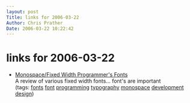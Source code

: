 ```yaml
---
layout: post
Title: links for 2006-03-22  
Author: Chris Prather
Date: 2006-03-22 10:22:42
---
```


# links for 2006-03-22
<ul class="delicious">
	<li>
		<div class="delicious-link"><a href="http://www.lowing.org/fonts/">Monospace/Fixed Width Programmer's Fonts</a></div>
		<div class="delicious-extended">A review of various fixed width fonts... font's are important</div>
		<div class="delicious-tags">(tags: <a href="http://del.icio.us/perigrin/fonts">fonts</a> <a href="http://del.icio.us/perigrin/font">font</a> <a href="http://del.icio.us/perigrin/programming">programming</a> <a href="http://del.icio.us/perigrin/typography">typography</a> <a href="http://del.icio.us/perigrin/monospace">monospace</a> <a href="http://del.icio.us/perigrin/development">development</a> <a href="http://del.icio.us/perigrin/design">design</a>)</div>
	</li>
</ul>

